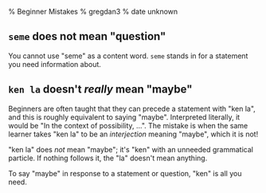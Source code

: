 % Beginner Mistakes
% gregdan3
% date unknown

## `seme` does not mean "question"

You cannot use "seme" as a content word. `seme` stands in for a statement you need information about.

## `ken la` doesn't _really_ mean "maybe"

Beginners are often taught that they can precede a statement with "ken la", and
this is roughly equivalent to saying "maybe". Interpreted literally, it would
be "In the context of possibility, ...". The mistake is when the same learner
takes "ken la" to be an _interjection_ meaning "maybe", which it is not!

"ken la" does _not_ mean "maybe"; it's "ken" with an unneeded grammatical
particle. If nothing follows it, the "la" doesn't mean anything.

To say "maybe" in response to a statement or question, "ken" is all you need.
